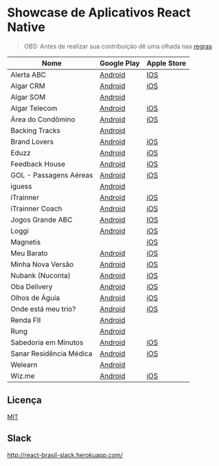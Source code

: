 # Showcase de Aplicativos React Native

> OBS: Antes de realizar sua contribuição dê uma olhada nas [regras](https://github.com/react-brasil/showcase-app/blob/master/CONTRIBUTING.md)

Nome | Google Play | Apple Store
------------ | ------- | ------------
Alerta ABC | [Android](https://play.google.com/store/apps/details?id=com.alertaabc&hl=en_US) | [IOS](https://itunes.apple.com/us/app/alerta-abc/id1342188911?mt=8)
Algar CRM | [Android](https://play.google.com/store/apps/details?id=com.algarcrmapp) | [iOS](https://itunes.apple.com/br/app/algar-crm/id1357141021)
Algar SOM | [Android](https://play.google.com/store/apps/details?id=algar.telecom.algarsom)
Algar Telecom | [Android](https://play.google.com/store/apps/details?id=algar.telecom.meusservicos) | [iOS](https://itunes.apple.com/br/app/algar-telecom/id997446874)
Área do Condômino | [Android](https://play.google.com/store/apps/details?id=com.condor.superlogica) | [iOS](https://itunes.apple.com/br/app/condominio-area-do-condomino/id1160849001)
Backing Tracks | [Android](https://play.google.com/store/apps/details?id=com.backing) | 
Brand Lovers | [Android](https://play.google.com/store/apps/details?id=com.brandlovers.app) | [iOS](https://itunes.apple.com/us/app/brand-lovers-descubra-seu/id1094374278)
Eduzz | [Android](https://play.google.com/store/apps/details?id=com.eduzzmobile.mobile) | [iOS](https://itunes.apple.com/br/app/eduzz-negócios-digitais/id1079845439?mt=8)
Feedback House | [Android](https://play.google.com/store/apps/details?id=feedback.house.app) | [iOS](https://itunes.apple.com/us/app/feedback-house/id1205642710?mt=8)
GOL - Passagens Aéreas | [Android](https://play.google.com/store/apps/details?id=br.com.edeploy.gol.checkin.activities) | [iOS](https://itunes.apple.com/br/app/gol-passagens-a%C3%A9reas/id337961662?mt=8)
iguess | [Android](https://play.google.com/store/apps/details?id=com.br.iguess)
iTrainner | [Android](https://play.google.com/store/apps/details?id=com.app2sales.personalfit) | [iOS](https://itunes.apple.com/br/app/id1276408679?mt=8)
iTrainner Coach | [Android](https://play.google.com/store/apps/details?id=com.app2sales.personalfit.personal) | [iOS](https://itunes.apple.com/br/app/itrainner-personal-encontre-alunos-facilmente/id1276418309?mt=8)
Jogos Grande ABC | [Android](https://play.google.com/store/apps/details?id=com.jogosdointerior) | [IOS](https://itunes.apple.com/us/app/jogos-grande-abc/id1301568759?l=pt&ls=1&mt=8)
Loggi | [Android](https://play.google.com/store/apps/details?id=com.loggi.client&hl=pt) | [iOS](https://itunes.apple.com/br/app/loggi-entrega-em-1-toque/id879157764?mt=8)
Magnetis | | [iOS](https://itunes.apple.com/us/app/magnetis-investimentos/id1318386376)
Meu Barato | [Android](https://play.google.com/store/apps/details?id=com.burnweb.meubarato) | [iOS](https://itunes.apple.com/us/app/meu-barato/id1050301663?l=pt&ls=1&mt=8)
Minha Nova Versão | [Android](https://play.google.com/store/apps/details?id=com.app2sales.minhanovaversao) | [iOS](https://itunes.apple.com/br/app/minha-nova-versão/id1322628663?mt=8)
Nubank (Nuconta) | [Android](https://play.google.com/store/apps/details?id=com.nu.production) | [iOS](https://itunes.apple.com/br/app/nubank/id814456780?mt=8)
Oba Delivery | [Android](https://play.google.com/store/apps/details?id=com.burnweb.obadelivery) | [iOS](https://itunes.apple.com/us/app/oba-delivery-entrega-de-comida/id1190549101?l=pt&ls=1&mt=8)
Olhos de Águia | [Android](https://play.google.com/store/apps/details?id=com.olhos) | [iOS](https://itunes.apple.com/br/app/olhos-de-águia/id1258595541?mt=8)
Onde está meu trio? | [Android](https://play.google.com/store/apps/details?id=com.ibahia.carnaval24h) | [iOS](https://itunes.apple.com/br/app/onde-esta-meu-trio/id594923404?mt=8)
Renda FII | [Android](https://play.google.com/store/apps/details?id=com.takamuralabs.meusfiis)
Rung | [Android](https://play.google.com/store/apps/details?id=br.com.rung) | 
Sabedoria em Minutos | [Android](https://play.google.com/store/apps/details?id=com.minutosdesabedoria) | [iOS](https://itunes.apple.com/br/app/sabedoria-em-minutos/id1276853147?mt=8)
Sanar Residência Médica | [Android](https://play.google.com/store/apps/details?id=br.com.editorasanar.residencia) | [iOS](https://itunes.apple.com/br/app/sanar-residência-médica/id1375384328?l=pt&ls=1&mt=8)
Welearn | [Android](https://play.google.com/store/apps/details?id=co.welearnit.app) |
Wiz.me | [Android](https://play.google.com/store/apps/details?id=br.com.wizard.wizme&hl=pt_BR) | [iOS](https://itunes.apple.com/us/app/wiz-me/id1337784241?mt=8)
## Licença

[MIT](https://github.com/react-brasil/showcase-app-react-native/blob/master/LICENSE)

## Slack
http://react-brasil-slack.herokuapp.com/
